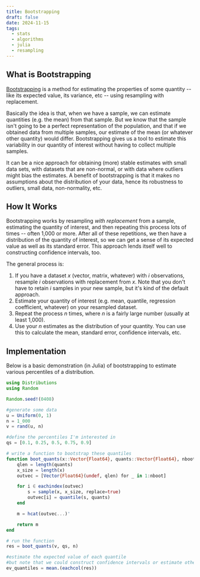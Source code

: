 ```yaml
---
title: Bootstrapping
draft: false
date: 2024-11-15
tags:
  - stats
  - algorithms
  - julia
  - resampling
---
```

 
## What is Bootstrapping

[Bootstrapping](https://en.wikipedia.org/wiki/Bootstrapping_(statistics)) is a method for estimating the properties of some quantity -- like its expected value, its variance, etc -- using resampling with replacement.

Basically the idea is that, when we have a sample, we can estimate quantities (e.g. the mean) from that sample. But we know that the sample isn't going to be a perfect representation of the population, and that if we obtained data from multiple samples, our estimate of the mean (or whatever other quantity) would differ. Bootstrapping gives us a tool to estimate this variability in our quantity of interest without having to collect multiple samples.

It can be a nice approach for obtaining (more) stable estimates with small data sets, with datasets that are non-normal, or with data where outliers might bias the estimates. A benefit of bootstrapping is that it makes no assumptions about the distribution of your data, hence its robustness to outliers, small data, non-normality, etc.
## How It Works

Bootstrapping works by resampling *with replacement* from a sample, estimating the quantity of interest, and then repeating this process lots of times -- often 1,000 or more. After all of these repetitions, we then have a distribution of the quantity of interest, so we can get a sense of its expected value as well as its standard error. This approach lends itself well to constructing confidence intervals, too.

The general process is:

1. If you have a dataset *x* (vector, matrix, whatever) with *i* observations, resample *i* observations with replacement from *x*. Note that you don't have to retain *i* samples in your new sample, but it's kind of the default approach.
2. Estimate your quantity of interest (e.g. mean, quantile, regression coefficient, whatever) on your resampled dataset.
3. Repeat the process *n* times, where *n* is a fairly large number (usually at least 1,000).
4. Use your *n* estimates as the distribution of your quantity. You can use this to calculate the mean, standard error, confidence intervals, etc.
## Implementation
Below is a basic demonstration (in Julia) of bootstrapping to estimate various percentiles of a distribution.

```julia
using Distributions
using Random

Random.seed!(0408)

#generate some data
u = Uniform(0, 1)
n = 1_000
v = rand(u, n)

#define the percentiles I'm interested in
qs = [0.1, 0.25, 0.5, 0.75, 0.9]

# write a function to bootstrap these quantiles
function boot_quants(x::Vector{Float64}, quants::Vector{Float64}, nboot::Int)
    qlen = length(quants)
    x_size = length(x)
    outvec = [Vector{Float64}(undef, qlen) for _ in 1:nboot]

    for i ∈ eachindex(outvec)
        s = sample(x, x_size, replace=true)
        outvec[i] = quantile(s, quants)
    end

    m = hcat(outvec...)'

    return m
end

# run the function
res = boot_quants(v, qs, n)

#estimate the expected value of each quantile
#but note that we could construct confidence intervals or estimate other quantities as well if we wanted
ev_quantiles = mean.(eachcol(res))

```